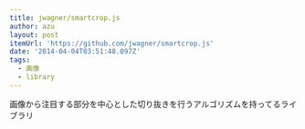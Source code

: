 ```yaml
---
title: jwagner/smartcrop.js
author: azu
layout: post
itemUrl: 'https://github.com/jwagner/smartcrop.js'
date: '2014-04-04T03:51:48.097Z'
tags:
  - 画像
  - library
---
```

画像から注目する部分を中心とした切り抜きを行うアルゴリズムを持ってるライブラリ
